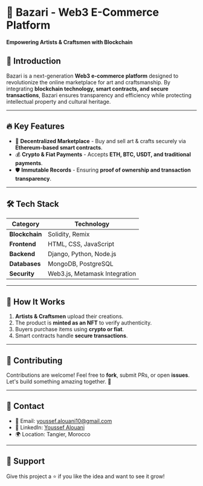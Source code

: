 # 🌟 Bazari - Web3 E-Commerce Platform

**Empowering Artists & Craftsmen with Blockchain**

## 🚀 Introduction
Bazari is a next-generation **Web3 e-commerce platform** designed to revolutionize the online marketplace for art and craftsmanship. By integrating **blockchain technology, smart contracts, and secure transactions**, Bazari ensures transparency and efficiency while protecting intellectual property and cultural heritage.

---

## 🔥 Key Features
- 🛒 **Decentralized Marketplace** - Buy and sell art & crafts securely via **Ethereum-based smart contracts**.
- 💰 **Crypto & Fiat Payments** - Accepts **ETH, BTC, USDT, and traditional payments**.
- 🛡️ **Immutable Records** - Ensuring **proof of ownership and transaction transparency**.

---

## 🛠️ Tech Stack

| **Category**  | **Technology** |
|--------------|---------------|
| **Blockchain** | Solidity, Remix |
| **Frontend**  | HTML, CSS, JavaScript |
| **Backend**   | Django, Python, Node.js |
| **Databases** | MongoDB, PostgreSQL |
| **Security**  |  Web3.js, Metamask Integration |

---

## 🎯 How It Works
1. **Artists & Craftsmen** upload their creations.
2. The product is **minted as an NFT** to verify authenticity.
3. Buyers purchase items using **crypto or fiat**.
4. Smart contracts handle **secure transactions**.

---



## 🤝 Contributing
Contributions are welcome! Feel free to **fork**, submit PRs, or open **issues**. Let's build something amazing together. 🚀

---

## 📩 Contact
- 📧 Email: [youssef.alouani10@gmail.com](mailto:youssef.alouani10@gmail.com)
- 🔗 LinkedIn: [Youssef Alouani](https://www.linkedin.com/in/youssef-alouani-594a0b277/)
- 🌍 Location: Tangier, Morocco

---

## 🌟 Support
Give this project a ⭐ if you like the idea and want to see it grow!
